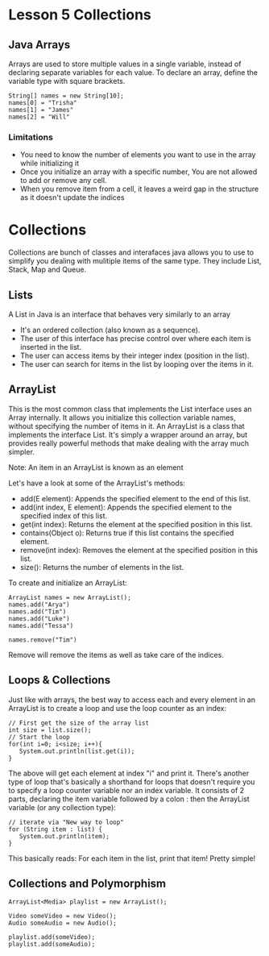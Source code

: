 # Lesson 5 Collections

## Java Arrays
Arrays are used to store multiple values in a single variable, instead of declaring separate variables for each value.
To declare an array, define the variable type with square brackets.

```
String[] names = new String[10];
names[0] = "Trisha"
names[1] = "James"
names[2] = "Will"
```

### Limitations
* You need to know the number of elements you want to use in the array while initializing it
* Once you initialize an array with a specific number, You are not allowed to add or remove any cell.
* When you remove item from a cell, it leaves a weird gap in the structure as it doesn't update the indices

# Collections
Collections are bunch of classes and interafaces java allows you to use to simplify you dealing with mulitiple
items of the same type. They include List, Stack, Map and Queue.

## Lists
A List in Java is an interface that behaves very similarly to an array

* It's an ordered collection (also known as a sequence).
* The user of this interface has precise control over where each item is inserted in the list.
* The user can access items by their integer index (position in the list).
* The user can search for items in the list by looping over the items in it.


## ArrayList
This is the most common class that implements the List interface uses an Array internally. 
It allows you initialize this collection variable names, without specifying the number of items in it.
An ArrayList is a class that implements the interface List. It's simply a wrapper around an array, 
but provides really powerful methods that make dealing with the array much simpler.

Note: An item in an ArrayList is known as an element

Let's have a look at some of the ArrayList's methods:

* add(E element): Appends the specified element to the end of this list.
* add(int index, E element): Appends the specified element to the specified index of this list.
* get(int index): Returns the element at the specified position in this list.
* contains(Object o): Returns true if this list contains the specified element.
* remove(int index): Removes the element at the specified position in this list.
* size(): Returns the number of elements in the list.

To create and initialize an ArrayList:

```
ArrayList names = new ArrayList();
names.add("Arya")
names.add("Tim")
names.add("Luke")
names.add("Tessa")

names.remove("Tim")
```
Remove will remove the items as well as take care of the indices.

## Loops & Collections
Just like with arrays, the best way to access each and every element in an ArrayList is to create a loop and use the loop counter as an index:

```
// First get the size of the array list
int size = list.size();
// Start the loop
for(int i=0; i<size; i++){
   System.out.println(list.get(i));
}
```

The above will get each element at index "i" and print it.
There's another type of loop that's basically a shorthand for loops that doesn't require you to specify a loop counter variable nor an index variable.
It consists of 2 parts, declaring the item variable followed by a colon : then the ArrayList variable (or any collection type):

```
// iterate via "New way to loop"
for (String item : list) {
   System.out.println(item);
}
```
This basically reads: For each item in the list, print that item! Pretty simple!


## Collections and Polymorphism
```
ArrayList<Media> playlist = new ArrayList();

Video someVideo = new Video();
Audio someAudio = new Audio();

playlist.add(someVideo);
playlist.add(someAudio);
```
